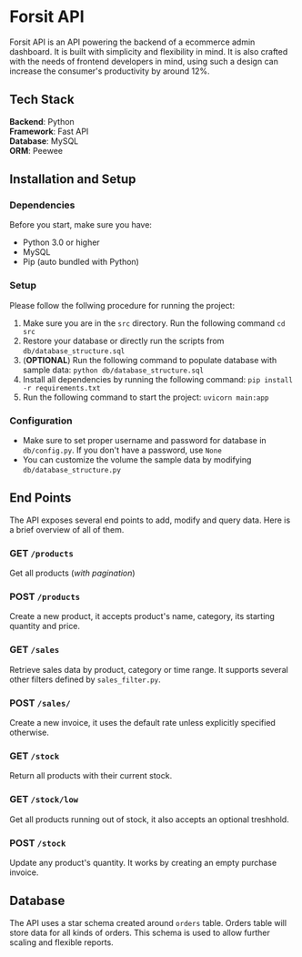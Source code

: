 # Forsit API

Forsit API is an API powering the backend of a ecommerce admin dashboard. It is built with simplicity and flexibility in mind. It is also crafted with the needs of frontend developers in mind, using such a design can increase the consumer's productivity by around 12%.

## Tech Stack
__Backend__: Python<br>
__Framework__: Fast API<br>
__Database__: MySQL<br>
__ORM__: Peewee

## Installation and Setup
### Dependencies

Before you start, make sure you have:
- Python 3.0 or higher
- MySQL
- Pip (auto bundled with Python)

### Setup
Please follow the follwing procedure for running the project:
1. Make sure you are in the `src` directory. Run the following command
    `cd src`
2. Restore your database or directly run the scripts from `db/database_structure.sql`
3. (**OPTIONAL**) Run the following command to populate database with sample data: `python db/database_structure.sql`
4. Install all dependencies by running the following command: `pip install -r requirements.txt`
5. Run the following command to start the project: `uvicorn main:app`

### Configuration
- Make sure to set proper username and password for database in `db/config.py`. If you don't have a password, use `None`
- You can customize the volume the sample data by modifying `db/database_structure.py`

## End Points
The API exposes several end points to add, modify and query data. Here is a brief overview of all of them.
### GET `/products`
Get all products (_with pagination_)
### POST `/products`
Create a new product, it accepts product's name, category, its starting quantity and price.
### GET `/sales`
Retrieve sales data by product, category or time range. It supports several other filters defined by `sales_filter.py`.
### POST `/sales/`
Create a new invoice, it uses the default rate unless explicitly specified otherwise.
### GET `/stock`
Return all products with their current stock.
### GET `/stock/low`
Get all products running out of stock, it also accepts an optional treshhold.
### POST `/stock`
Update any product's quantity. It works by creating an empty purchase invoice.

## Database
The API uses a star schema created around `orders` table. Orders table will store data for all kinds of orders. This schema is used to allow further scaling and flexible reports.